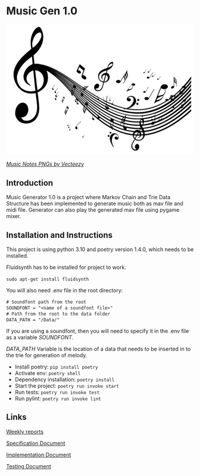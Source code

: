 # Music Gen 1.0

![Music notes](https://github.com/astranero/music-generator/blob/main/Documentation/png_image2.png)

[*Music Notes PNGs by Vecteezy*](https://www.vecteezy.com/free-png/music-notes)

## Introduction

Music Generator 1.0 is a project where Markov Chain and Trie Data Structure has been implemented to generate music both as mav file and midi file.
Generator can also play the generated mav file using pygame mixer.

## Installation and Instructions

This project is using python 3.10 and poetry version 1.4.0, which needs to be installed.

Fluidsynth has to be installed for project  to work.

`sudo apt-get install fluidsynth`

You will also need .env file in the root directory:

```
# Soundfont path from the root
SOUNDFONT = "<name of a soundfont file>"
# Path from the root to the data folder
DATA_PATH = "/Data/"
```
If you are using a soundfont, then you will need to specify it in the .env file as a variable _SOUNDFONT_.

_DATA_PATH_ Variable is the location of a data that needs to be inserted in to the trie for generation of melody.

- Install poetry: `pip install poetry`
- Activate env: `poetry shell`
- Dependency installation: `poetry install`
- Start the project: `poetry run invoke start`
- Run tests: `poetry run invoke test`
- Run pylint: `poetry run invoke lint`

## Links

[Weekly reports](https://github.com/astranero/music-generator/blob/main/Documentation/Weekly_reports.md)

[Specification Document](https://github.com/astranero/music-generator/blob/main/Documentation/Specification-document.md)

[Implementation Document](https://github.com/astranero/music-generator/blob/main/Documentation/Implementation-document.md)

[Testing Document](https://github.com/astranero/music-generator/blob/main/Documentation/Testing-document.md)

